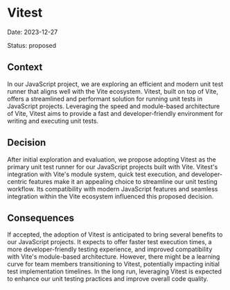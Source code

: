 # Vitest

Date: 2023-12-27

Status: proposed

## Context

In our JavaScript project, we are exploring an efficient and modern unit test runner that aligns well with the Vite ecosystem. Vitest, built on top of Vite, offers a streamlined and performant solution for running unit tests in JavaScript projects. Leveraging the speed and module-based architecture of Vite, Vitest aims to provide a fast and developer-friendly environment for writing and executing unit tests.

## Decision

After initial exploration and evaluation, we propose adopting Vitest as the primary unit test runner for our JavaScript projects built with Vite. Vitest's integration with Vite's module system, quick test execution, and developer-centric features make it an appealing choice to streamline our unit testing workflow. Its compatibility with modern JavaScript features and seamless integration within the Vite ecosystem influenced this proposed decision.

## Consequences

If accepted, the adoption of Vitest is anticipated to bring several benefits to our JavaScript projects. It expects to offer faster test execution times, a more developer-friendly testing experience, and improved compatibility with Vite's module-based architecture. However, there might be a learning curve for team members transitioning to Vitest, potentially impacting initial test implementation timelines. In the long run, leveraging Vitest is expected to enhance our unit testing practices and improve overall code quality.
